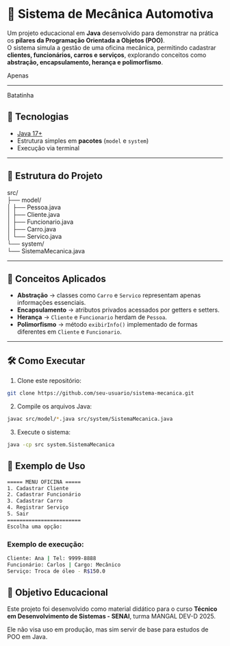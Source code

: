 # 🔧 Sistema de Mecânica Automotiva

Um projeto educacional em **Java** desenvolvido para demonstrar na prática os **pilares da Programação Orientada a Objetos (POO)**.  
O sistema simula a gestão de uma oficina mecânica, permitindo cadastrar **clientes, funcionários, carros e serviços**, explorando conceitos como **abstração, encapsulamento, herança e polimorfismo**.

Apenas

---

Batatinha

## 🚀 Tecnologias
- [Java 17+](https://openjdk.org/)  
- Estrutura simples em **pacotes** (`model` e `system`)  
- Execução via terminal  

---

## 📂 Estrutura do Projeto
src/<BR>
├── model/<BR>
│ ├── Pessoa.java<BR>
│ ├── Cliente.java<BR>
│ ├── Funcionario.java<BR>
│ ├── Carro.java<BR>
│ └── Servico.java<BR>
└── system/<BR>
└── SistemaMecanica.java<BR>

---

## 📖 Conceitos Aplicados
- **Abstração** → classes como `Carro` e `Servico` representam apenas informações essenciais.  
- **Encapsulamento** → atributos privados acessados por getters e setters.  
- **Herança** → `Cliente` e `Funcionario` herdam de `Pessoa`.  
- **Polimorfismo** → método `exibirInfo()` implementado de formas diferentes em `Cliente` e `Funcionario`.  

---

## 🛠️ Como Executar
1. Clone este repositório:
```bash
git clone https://github.com/seu-usuario/sistema-mecanica.git
````

2. Compile os arquivos Java:
```bash
javac src/model/*.java src/system/SistemaMecanica.java
````


3. Execute o sistema:
```bash
java -cp src system.SistemaMecanica
````
## 📌 Exemplo de Uso
````bash
===== MENU OFICINA =====
1. Cadastrar Cliente
2. Cadastrar Funcionário
3. Cadastrar Carro
4. Registrar Serviço
5. Sair
========================
Escolha uma opção:
````

### Exemplo de execução:

````bash
Cliente: Ana | Tel: 9999-8888
Funcionário: Carlos | Cargo: Mecânico
Serviço: Troca de óleo - R$150.0
````

## 🎯 Objetivo Educacional

Este projeto foi desenvolvido como material didático para o curso **Técnico em Desenvolvimento de Sistemas - SENAI**, turma MANGAL DEV-D 2025.

Ele não visa uso em produção, mas sim servir de base para estudos de POO em Java.
